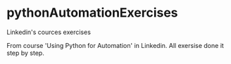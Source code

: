 # pythonAutomationExercises
Linkedin's cources exercises

From course 'Using Python for Automation' in Linkedin. 
All exersise done it step by step.
